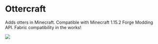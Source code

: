 Ottercraft
==========

Adds otters in Minecraft. Compatible with Minecraft 1.15.2 Forge Modding API. Fabric compatibility in the works!

![](preview.gif)